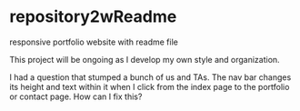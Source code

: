 # repository2wReadme
responsive portfolio website with readme file

This project will be ongoing as I develop my own style and organization.  

I had a question that stumped a bunch of us and TAs.  The nav bar changes its height and text within it when I click from the index page to the portfolio or contact page.  How can I fix this?
